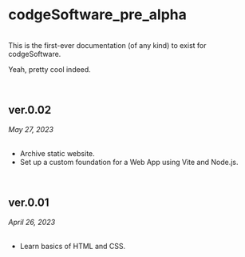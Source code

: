 # codgeSoftware_pre_alpha
<br>
This is the first-ever documentation (of any kind) to exist for codgeSoftware.

Yeah, pretty cool indeed.
<br>

<br>

<h2> ver.0.02 </h2>
<i>May 27, 2023</i>
<br>
<br>
<ul>
  <li>Archive static website.</li>
  <li>Set up a custom foundation for a Web App using Vite and Node.js.</li>
</ul>


<br>


<h2> ver.0.01 </h2>
<i>April 26, 2023</i>
<br>
<br>
<ul>
  <li>Learn basics of HTML and CSS.</li>
</ul>


